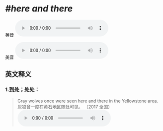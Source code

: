 # ***\#here and there*** 
英音
<audio src="./media/here and there1_AAC.aac" controls="controls"></audio>

美音
<audio src="./media/here and there2_AAC.aac" controls="controls"></audio>



  

英文释义
---
### 1.**到处；处处：**  

 > Gray wolves once were seen here and there in the Yellowstone area.  
 > 灰狼曾一度在黄石地区随处可见。  （2017 全国）  
<audio src="./media/here-517-4_AAC.aac" controls="controls"></audio>


